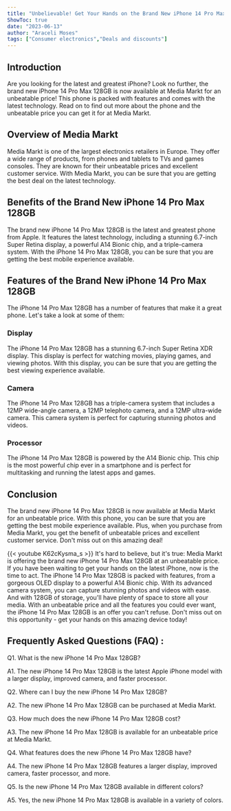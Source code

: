 ```yaml
---
title: "Unbelievable! Get Your Hands on the Brand New iPhone 14 Pro Max 128GB for an Unbeatable Price at Media Markt!"
ShowToc: true 
date: "2023-06-13"
author: "Araceli Moses" 
tags: ["Consumer electronics","Deals and discounts"]
---
```

## Introduction
Are you looking for the latest and greatest iPhone? Look no further, the brand new iPhone 14 Pro Max 128GB is now available at Media Markt for an unbeatable price! This phone is packed with features and comes with the latest technology. Read on to find out more about the phone and the unbeatable price you can get it for at Media Markt.

## Overview of Media Markt
Media Markt is one of the largest electronics retailers in Europe. They offer a wide range of products, from phones and tablets to TVs and games consoles. They are known for their unbeatable prices and excellent customer service. With Media Markt, you can be sure that you are getting the best deal on the latest technology.

## Benefits of the Brand New iPhone 14 Pro Max 128GB
The brand new iPhone 14 Pro Max 128GB is the latest and greatest phone from Apple. It features the latest technology, including a stunning 6.7-inch Super Retina display, a powerful A14 Bionic chip, and a triple-camera system. With the iPhone 14 Pro Max 128GB, you can be sure that you are getting the best mobile experience available.

## Features of the Brand New iPhone 14 Pro Max 128GB
The iPhone 14 Pro Max 128GB has a number of features that make it a great phone. Let's take a look at some of them:

### Display
The iPhone 14 Pro Max 128GB has a stunning 6.7-inch Super Retina XDR display. This display is perfect for watching movies, playing games, and viewing photos. With this display, you can be sure that you are getting the best viewing experience available.

### Camera
The iPhone 14 Pro Max 128GB has a triple-camera system that includes a 12MP wide-angle camera, a 12MP telephoto camera, and a 12MP ultra-wide camera. This camera system is perfect for capturing stunning photos and videos.

### Processor
The iPhone 14 Pro Max 128GB is powered by the A14 Bionic chip. This chip is the most powerful chip ever in a smartphone and is perfect for multitasking and running the latest apps and games.

## Conclusion
The brand new iPhone 14 Pro Max 128GB is now available at Media Markt for an unbeatable price. With this phone, you can be sure that you are getting the best mobile experience available. Plus, when you purchase from Media Markt, you get the benefit of unbeatable prices and excellent customer service. Don't miss out on this amazing deal!

{{< youtube K62cKysma_s >}} 
It's hard to believe, but it's true: Media Markt is offering the brand new iPhone 14 Pro Max 128GB at an unbeatable price. If you have been waiting to get your hands on the latest iPhone, now is the time to act. The iPhone 14 Pro Max 128GB is packed with features, from a gorgeous OLED display to a powerful A14 Bionic chip. With its advanced camera system, you can capture stunning photos and videos with ease. And with 128GB of storage, you'll have plenty of space to store all your media. With an unbeatable price and all the features you could ever want, the iPhone 14 Pro Max 128GB is an offer you can't refuse. Don't miss out on this opportunity - get your hands on this amazing device today!

## Frequently Asked Questions (FAQ) :
Q1. What is the new iPhone 14 Pro Max 128GB?

A1. The new iPhone 14 Pro Max 128GB is the latest Apple iPhone model with a larger display, improved camera, and faster processor. 

Q2. Where can I buy the new iPhone 14 Pro Max 128GB?

A2. The new iPhone 14 Pro Max 128GB can be purchased at Media Markt. 

Q3. How much does the new iPhone 14 Pro Max 128GB cost?

A3. The new iPhone 14 Pro Max 128GB is available for an unbeatable price at Media Markt. 

Q4. What features does the new iPhone 14 Pro Max 128GB have?

A4. The new iPhone 14 Pro Max 128GB features a larger display, improved camera, faster processor, and more. 

Q5. Is the new iPhone 14 Pro Max 128GB available in different colors?

A5. Yes, the new iPhone 14 Pro Max 128GB is available in a variety of colors.


